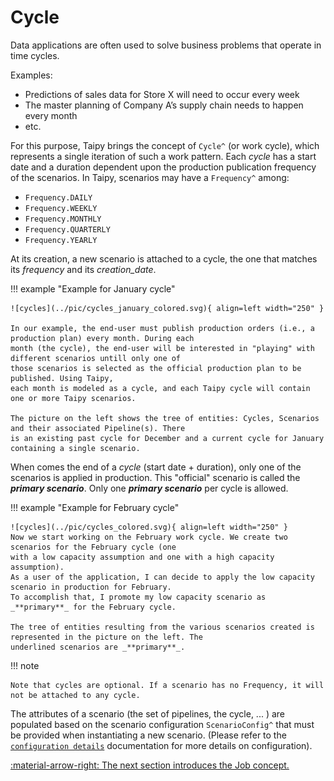 # Cycle

Data applications are often used to solve business problems that operate in time cycles.

Examples:

- Predictions of sales data for Store X will need to occur every week
- The master planning of Company A’s supply chain needs to happen every month
- etc.

For this purpose, Taipy brings the concept of `Cycle^` (or work cycle), which represents a single iteration of such a
work pattern. Each _cycle_ has a start date and a duration dependent upon the production publication frequency of the
scenarios. In Taipy, scenarios may have a `Frequency^` among:

- `Frequency.DAILY`
- `Frequency.WEEKLY`
- `Frequency.MONTHLY`
- `Frequency.QUARTERLY`
- `Frequency.YEARLY`

At its creation, a new scenario is attached to a cycle, the one that matches its _frequency_ and its _creation_date_.

!!! example "Example for January cycle"

    ![cycles](../pic/cycles_january_colored.svg){ align=left width="250" }

    In our example, the end-user must publish production orders (i.e., a production plan) every month. During each
    month (the cycle), the end-user will be interested in "playing" with different scenarios untill only one of
    those scenarios is selected as the official production plan to be published. Using Taipy,
    each month is modeled as a cycle, and each Taipy cycle will contain one or more Taipy scenarios.

    The picture on the left shows the tree of entities: Cycles, Scenarios and their associated Pipeline(s). There
    is an existing past cycle for December and a current cycle for January containing a single scenario.

When comes the end of a _cycle_ (start date + duration), only one of the scenarios is applied in production. This
"official" scenario is called the _**primary scenario**_. Only one _**primary scenario**_ per cycle is allowed.

!!! example "Example for February cycle"

    ![cycles](../pic/cycles_colored.svg){ align=left width="250" }
    Now we start working on the February work cycle. We create two scenarios for the February cycle (one
    with a low capacity assumption and one with a high capacity assumption).
    As a user of the application, I can decide to apply the low capacity scenario in production for February.
    To accomplish that, I promote my low capacity scenario as _**primary**_ for the February cycle.

    The tree of entities resulting from the various scenarios created is represented in the picture on the left. The
    underlined scenarios are _**primary**_.

!!! note

    Note that cycles are optional. If a scenario has no Frequency, it will not be attached to any cycle.

The attributes of a scenario (the set of pipelines, the cycle, ... ) are populated based on the scenario configuration
`ScenarioConfig^` that must be provided when instantiating a new scenario. (Please refer to the
[`configuration details`](../config/scenario-config.md) documentation for more details on configuration).


[:material-arrow-right: The next section introduces the Job concept.](job.md)
